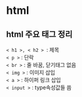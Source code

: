 # html
## __html 주요 태그 정리__
`< h1 >, < h2 > `: 제목<br>
`< p >` : 단락<br>
`< br >` : 줄 바꿈, 닫기태그 없음<br>
`< img >` : 이미지 삽입<br>
`< a >` : 하이퍼 링크 삽입<br>
`< input >` : type속성값들 씀<br>